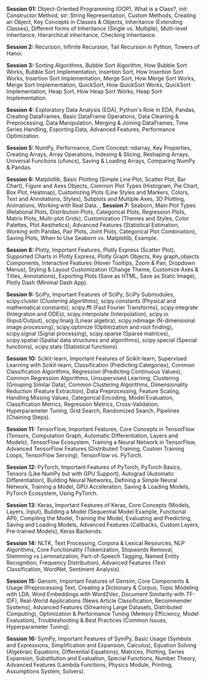 **Session 01:** Object-Oriented Programming (OOP), What is a Class?, init: Constructor Method, str: String Representation, Custom Methods, Creating an Object, Key Concepts in Classes & Objects, Inheritance (Extending Classes), Different forms of Inheritance (Single vs. Multiple), Multi-level inheritance, Hierarchical inheritance, Checking inheritance.

**Session 2:** Recursion, Infinite Recursion, Tail Recursion in Python, Towers of Hanoi.

**Session 3:** Sorting Algorithms, Bubble Sort Algorithm, How Bubble Sort Works, Bubble Sort Implementation, Insertion Sort, How Insertion Sort Works, Insertion Sort Implementation, Merge Sort, How Merge Sort Works, Merge Sort Implementation, QuickSort, How QuickSort Works, QuickSort Implementation, Heap Sort, How Heap Sort Works, Heap Sort Implementation.

**Session 4:** Exploratory Data Analysis (EDA), Python's Role in EDA, Pandas, Creating DataFrames, Basic DataFrame Operations, Data Cleaning & Preprocessing, Data Manipulation, Merging & Joining DataFrames, Time Series Handling, Exporting Data, Advanced Features, Performance Optimization.

**Session 5:** NumPy, Performance, Core Concept: ndarray, Key Properties, Creating Arrays, Array Operations, Indexing & Slicing, Reshaping Arrays, Universal Functions (ufuncs), Saving & Loading Arrays, Comparing NumPy & Pandas.

**Session 6:** Matplotlib, Basic Plotting (Simple Line Plot, Scatter Plot, Bar Chart), Figure and Axes Objects, Common Plot Types (Histogram, Pie Chart, Box Plot, Heatmap), Customizing Plots (Line Styles and Markers, Colors, Text and Annotations, Styles), Subplots and Multiple Axes, 3D Plotting, Animations, Working with Real Data.
, 
**Session 7:** Seaborn, Main Plot Types (Relational Plots, Distribution Plots, Categorical Plots, Regression Plots, Matrix Plots, Multi-plot Grids), Customization (Themes and Styles, Color Palettes, Plot Aesthetics), Advanced Features (Statistical Estimation, Working with Pandas, Pair Plots, Joint Plots, Categorical Plot Combination), Saving Plots, When to Use Seaborn vs. Matplotlib, Example.

**Session 8:** Plotly, Important Features, Plotly Express (Scatter Plot), Supported Charts in Plotly Express, Plotly Graph Objects, Key graph_objects Components, Interactive Features (Hover Tooltips, Zoom & Pan, Dropdown Menus), Styling & Layout Customization (Change Theme, Customize Axes & Titles, Annotations), Exporting Plots (Save as HTML, Save as Static Image), Plotly Dash (Minimal Dash App). 

**Session 9:** SciPy, Important Features of SciPy, SciPy Submodules, scipy.cluster (Clustering algorithms), scipy.constants (Physical and mathematical constants), scipy.fft (Fast Fourier Transforms), scipy.integrate (Integration and ODEs), scipy.interpolate (Interpolation), scipy.io (Input/Output), scipy.linalg (Linear algebra), scipy.ndimage (N-dimensional image processing), scipy.optimize (Optimization and root finding), scipy.signal (Signal processing), scipy.sparse (Sparse matrices), scipy.spatial (Spatial data structures and algorithms), scipy.special (Special functions), scipy.stats (Statistical functions).

**Session 10:** Scikit-learn, Important Features of Scikit-learn, Supervised Learning with Scikit-learn, Classification (Predicting Categories), Common Classification Algorithms, Regression (Predicting Continuous Values), Common Regression Algorithms, Unsupervised Learning, Clustering (Grouping Similar Data), Common Clustering Algorithms, Dimensionality Reduction (Feature Extraction), Data Preprocessing, Feature Scaling, Handling Missing Values, Categorical Encoding, Model Evaluation, Classification Metrics, Regression Metrics, Cross-Validation, Hyperparameter Tuning, Grid Search, Randomized Search, Pipelines (Chaining Steps).

**Session 11:** TensorFlow, Important Features, Core Concepts in TensorFlow (Tensors, Computation Graph, Automatic Differentiation, Layers and Models), TensorFlow Ecosystem, Training a Neural Network in TensorFlow, Advanced TensorFlow Features (Distributed Training, Custom Training Loops, TensorFlow Serving), TensorFlow vs. PyTorch. 

**Session 12:** PyTorch, Important Features of PyTorch, PyTorch Basics, Tensors (Like NumPy but with GPU Support), Autograd (Automatic Differentiation), Building Neural Networks, Defining a Simple Neural Network, Training a Model, GPU Acceleration, Saving & Loading Models, PyTorch Ecosystem, Using PyTorch.

**Session 13:** Keras, Important Features of Keras, Core Concepts (Models, Layers, Input), Building a Model (Sequential Model Example, Functional API), Compiling the Model, Training the Model, Evaluating and Predicting, Saving and Loading Models, Advanced Features (Callbacks, Custom Layers, Pre-trained Models), Keras Backends. 

**Session 14:** NLTK, Text Processing, Corpora & Lexical Resources, NLP Algorithms, Core Functionality (Tokenization, Stopwords Removal, Stemming vs Lemmatization, Part-of-Speech Tagging, Named Entity Recognition, Frequency Distribution), Advanced Features (Text Classification, WordNet, Sentiment Analysis). 

**Session 15:** Gensim, Important Features of Gensim, Core Components & Usage (Preprocessing Text, Creating a Dictionary & Corpus, Topic Modeling with LDA, Word Embeddings with Word2Vec, Document Similarity with TF-IDF), Real-World Applications (News Article Classification, Recommender Systems), Advanced Features (Streaming Large Datasets, Distributed Computing), Optimization & Performance Tuning (Memory Efficiency, Model Evaluation), Troubleshooting & Best Practices (Common Issues, Hyperparameter Tuning).

**Session 16:** SymPy, Important Features of SymPy, Basic Usage (Symbols and Expressions, Simplification and Expansion, Calculus), Equation Solving (Algebraic Equations, Differential Equations), Matrices, Plotting, Series Expansion, Substitution and Evaluation, Special Functions, Number Theory, Advanced Features (Lambda Functions, Physics Module, Printing, Assumptions System, Solvers).
